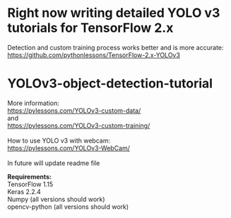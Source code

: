 # Right now writing detailed YOLO v3 tutorials for TensorFlow 2.x
Detection and custom training process works better and is more accurate:
https://github.com/pythonlessons/TensorFlow-2.x-YOLOv3

# YOLOv3-object-detection-tutorial

More information:<br>
https://pylessons.com/YOLOv3-custom-data/<br>
and<br>
https://pylessons.com/YOLOv3-custom-training/<br>
<br>
How to use YOLO v3 with webcam:<br>
https://pylessons.com/YOLOv3-WebCam/<br>
<br>
In future will update readme file

<b>Requirements:</b><br>
TensorFlow 1.15<br>
Keras 2.2.4<br>
Numpy (all versions should work)<br>
opencv-python (all versions should work)<br>
